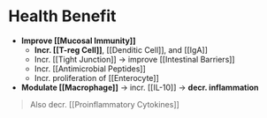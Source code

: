 # Health Benefit
- **Improve [[Mucosal Immunity]]**
	- **Incr. [[T-reg Cell]]**, [[Denditic Cell]], and [[IgA]]
	- Incr. [[Tight Junction]] -> improve [[Intestinal Barriers]]
	- Incr. [[Antimicrobial Peptides]]
	- Incr. proliferation of [[Enterocyte]]
- **Modulate [[Macrophage]]** -> incr. [[IL-10]] -> **decr. inflammation**
> Also decr. [[Proinflammatory Cytokines]]
